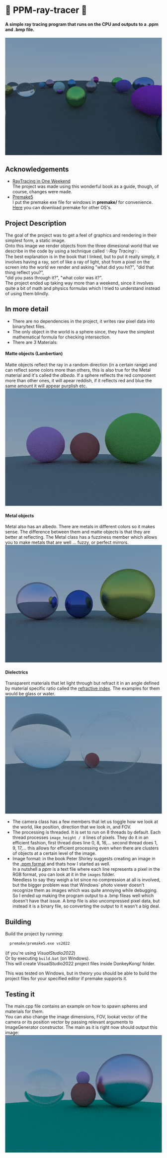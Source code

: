 # 🔮 PPM-ray-tracer 🔮
#### A simple ray tracing program that runs on the CPU and outputs to a .ppm and .bmp file.

![Screenshot](https://github.com/1mache/PPM-ray-tracer/blob/main/images/random1.bmp)

## Acknowledgements
 - [RayTracing in One Weekend](https://raytracing.github.io/books/RayTracingInOneWeekend.html#positionablecamera/cameraviewinggeometry)\
The project was made using this wonderful book as a guide, though, of course, changes were made.
 - [Premake5](https://github.com/premake/premake-core)\
I put the premake exe file for windows in **premake/** for convenience. [Here](https://premake.github.io/download) you can download premake for other OS's.

## Project Description

The goal of the project was to get a feel of graphics and rendering in their simplest form, a static image.\
Onto this image we render objects from the three dimesional world that we describe in the code by using a technique called ✨*Ray Tracing*✨.\
The best explanation is in the book that I linked, but to put it really simply, it involves having a ray, sort of like a ray of light, shot from a pixel on the screen
into the world we render and asking "what did you hit?", "did that thing reflect you?", \
"did you pass through it?", "what color was it?".\
The project ended up taking way more than a weekend, since it involves quite a bit of math and physics formulas which I tried to understand instead of using them blindly.

## In more detail

- There are no dependencies in the project, it writes raw pixel data into binary/text files.
- The only object in the world is a sphere since, they have the simplest mathematical formula for checking intersection.
- There are 3 Materials:
#### Matte objects (Lambertian)
Matte objects reflect the ray in a random direction (in a certain range) and can reflect some colors more than others,
this is also true for the Metal material and it's called the *albedo*. If a sphere reflects the red component more than other ones,
it will apear reddish, if it reflects red and blue the same amount it will appear purplish etc.
![Matte](https://github.com/1mache/PPM-ray-tracer/blob/main/images/matte.bmp)

#### Metal objects
Metal also has an albedo. There are metals in different colors so it makes sense. The difference between them and matte objects is that
they are better at reflecting. The Metal class has a fuzziness member which allows you to make metals that are well ... fuzzy,
or perfect mirrors.\
![Metal](https://github.com/1mache/PPM-ray-tracer/blob/main/images/metal.bmp)

#### Dielectrics
Transparent materials that let light through but refract it in an angle defined by material specific ratio called the [refractive index](https://en.wikipedia.org/wiki/Refractive_index).
The examples for them would be glass or water.\
![Dielectric](https://github.com/1mache/PPM-ray-tracer/blob/main/images/dielectric.bmp)

- The camera class has a few members that let us toggle how we look at the world, like position, direction that we look in, and FOV.
- The processing is threaded. It is set to run on 8 threads by default. Each thread processes `image_height / 8` lines of pixels.
They do it in an efficient fashion, first thread does line 0, 8, 16,... second thread does 1, 9, 17,... this allows for efficient
processing even when there are clusters of objects at a certain level of the image. 
- Image format: in the book Peter Shirley suggests creating
an image in the [.ppm format](https://en.wikipedia.org/wiki/Netpbm#File_formats) and thats how I started as well.\
In a nutshell a *ppm* is a text file where each line represents a pixel in the RGB format, you can look at it in the `images` folder.\
Needless to say they weigh a lot since no compression at all is involved, but the bigger problem was that Windows` photo viewer doesn't recognize them as images
which was quite annoying while debugging. So I ended up making the program output to a .bmp fileas well which doesn't have that issue.
A bmp file is also uncompressed pixel data, but instead it is a binary file, so converting the output to it wasn't a big deal.

## Building

Build the project by running:
```bash
  premake/premake5.exe vs2022
```
(if you're using *VisualStudio2022*)\
Or by executing `build.bat` (on Windows).\
This will create VisualStudio2022 project files inside DonkeyKong/ folder.

This was tested on Windows, but in theory you should be able to build the project files for your specified editor if premake supports it.

## Testing it

The main.cpp file contains an example on how to spawn spheres and materials for them.\
You can also change the image dimensions, FOV, lookat vector of the camera or its position vector by passing relevant arguments to ImageGenerator constructor.
The main as it is right now should output this image:
![main](https://github.com/1mache/PPM-ray-tracer/blob/main/images/mainOutput.bmp)
